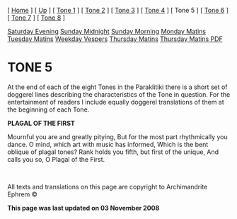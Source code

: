 \[ [Home](index.md) \] \[ [Up](oktoich.md) \] \[ [Tone 1](tone1.md) \] \[ [Tone 2](tone2.md) \] \[ [Tone 3](tone3.md) \] \[ [Tone 4](tone4.md) \] \[ Tone 5 \] \[ [Tone 6](tone6.md) \] \[ [Tone 7](tone7.md) \] \[ [Tone 8](tone8.md) \]

[Saturday Evening](sat5ec.md) [Sunday Midnight](sun5nc.md) [Sunday Morning](sun5mc.md) [Monday Matins](monday_matins4.md) [Tuesday Matins](tuesday_matins4.md) [Weekday Vespers](weekday_vespers4.md) [Thursday Matins](thursday_matins5.md) [Thursday Matins PDF](Thursday%20Matins%20PDF.md)

TONE 5
======

At the end of each of the eight Tones in the Paraklitiki there is a short set of doggerel lines describing the characteristics of the Tone in question. For the entertainment of readers I include equally doggerel translations of them at the beginning of each Tone.

**PLAGAL OF THE FIRST**

Mournful you are and greatly pitying, But for the most part rhythmically you dance. O mind, which art with music has informed, Which is the bent oblique of plagal tones? Rank holds you fifth, but first of the unique, And calls you so, O Plagal of the First.

 

All texts and translations on this page are copyright to Archimandrite Ephrem ©

**This page was last updated on 03 November 2008**

